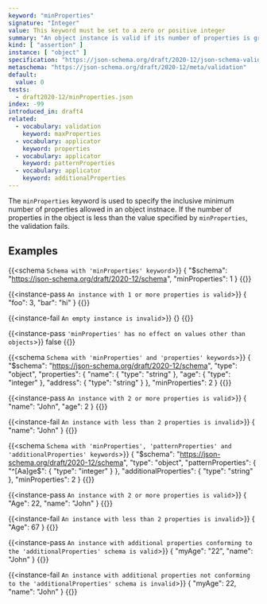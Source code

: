 ```yaml
---
keyword: "minProperties"
signature: "Integer"
value: This keyword must be set to a zero or positive integer
summary: "An object instance is valid if its number of properties is greater than, or equal to, the value of this keyword."
kind: [ "assertion" ]
instance: [ "object" ]
specification: "https://json-schema.org/draft/2020-12/json-schema-validation.html#section-6.5.2"
metaschema: "https://json-schema.org/draft/2020-12/meta/validation"
default:
  value: 0
tests:
  - draft2020-12/minProperties.json
index: -99
introduced_in: draft4
related:
  - vocabulary: validation
    keyword: maxProperties
  - vocabulary: applicator
    keyword: properties
  - vocabulary: applicator
    keyword: patternProperties
  - vocabulary: applicator
    keyword: additionalProperties
---
```


The `minProperties` keyword is used to specify the inclusive minimum number of properties allowed in an object instnace. If the number of properties in the object is less than the value specified by `minProperties`, the validation fails.

## Examples

{{<schema `Schema with 'minProperties' keyword`>}}
{
  "$schema": "https://json-schema.org/draft/2020-12/schema",
  "minProperties": 1
}
{{</schema>}}

{{<instance-pass `An instance with 1 or more properties is valid`>}}
{ "foo": 3, "bar": "hi" }
{{</instance-pass>}}

{{<instance-fail `An empty instance is invalid`>}}
{}
{{</instance-fail>}}

{{<instance-pass `'minProperties' has no effect on values other than objects`>}}
false
{{</instance-pass>}}

{{<schema `Schema with 'minProperties' and 'properties' keywords`>}}
{
  "$schema": "https://json-schema.org/draft/2020-12/schema",
  "type": "object",
  "properties": {
    "name": { "type": "string" },
    "age": { "type": "integer" },
    "address": { "type": "string" }
  },
  "minProperties": 2
}
{{</schema>}}

{{<instance-pass `An instance with 2 or more properties is valid`>}}
{ "name": "John", "age": 2 }
{{</instance-pass>}}

{{<instance-fail `An instance with less than 2 properties is invalid`>}}
{ "name": "John" }
{{</instance-fail>}}

{{<schema `Schema with 'minProperties', 'patternProperties' and 'additionalProperties' keywords`>}}
{
  "$schema": "https://json-schema.org/draft/2020-12/schema",
  "type": "object",
  "patternProperties": {
    "^[Aa]ge$": { "type": "integer" }
  },
  "additionalProperties": { "type": "string" },
  "minProperties": 2
}
{{</schema>}}

{{<instance-pass `An instance with 2 or more properties is valid`>}}
{ "Age": 22, "name": "John" }
{{</instance-pass>}}

{{<instance-fail `An instance with less than 2 properties is invalid`>}}
{ "Age": 67 }
{{</instance-fail>}}

{{<instance-pass `An instance with additional properties conforming to the 'additionalProperties' schema is valid`>}}
{ "myAge": "22", "name": "John" }
{{</instance-pass>}}

{{<instance-fail `An instance with additional properties not conforming to the 'additionalProperties' schema is invalid`>}}
{ "myAge": 22, "name": "John" }
{{</instance-fail>}}
